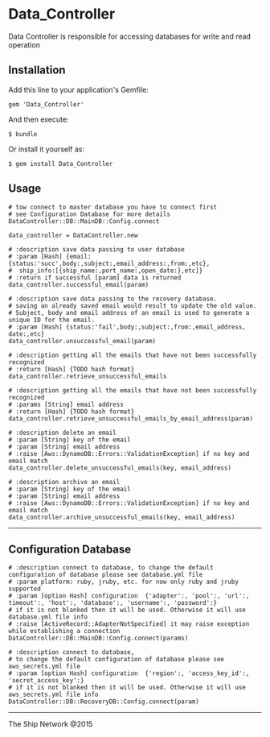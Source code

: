 # Data_Controller

Data Controller is responsible for  accessing databases for write and read operation

## Installation

Add this line to your application's Gemfile:

    gem 'Data_Controller'

And then execute:

    $ bundle 

Or install it yourself as:

    $ gem install Data_Controller

## Usage
    # tow connect to master database you have to connect first
    # see Configuration Database for more details
    DataController::DB::MainDB::Config.connect
     
    data_controller = DataController.new
    
    # :description save data passing to user database
    # :param [Hash] {email:{status:'succ',body:,subject:,email_address:,from:,etc}, 
    #  ship_info:[{ship_name:,port_name:,open_date:},etc]}
    # :return if successful [param] data is returned
    data_controller.successful_email(param)
    
    # :description save data passing to the recovery database.
    # saving an already saved email would result to update the old value.
    # Subject, body and email address of an email is used to generate a unique ID for the email.
    # :param [Hash] {status:'fail',body:,subject:,from:,email_address, date:,etc}        
    data_controller.unsuccessful_email(param)
    
    # :description getting all the emails that have not been successfully recognized
    # :return [Hash] {TODO hash format}
    data_controller.retrieve_unsuccessful_emails

    # :description getting all the emails that have not been successfully recognized
    # :params [String] email address
    # :return [Hash] {TODO hash format}
    data_controller.retrieve_unsuccessful_emails_by_email_address(param)
    
    # :description delete an email
    # :param [String] key of the email
    # :param [String] email address
    # :raise [Aws::DynamoDB::Errors::ValidationException] if no key and email match
    data_controller.delete_unsuccessful_emails(key, email_address)
    
    # :description archive an email
    # :param [String] key of the email
    # :param [String] email address
    # :raise [Aws::DynamoDB::Errors::ValidationException] if no key and email match
    data_controller.archive_unsuccessful_emails(key, email_address)
     
    
---
## Configuration Database
    
    # :description connect to database, to change the default configuration of database please see database.yml file
    # :param platform: ruby, jruby, etc. for now only ruby and jruby supported
    # :param [option Hash] configuration  {'adapter':, 'pool':, 'url':, timeout':, 'host':, 'database':, 'username':, 'password':}
    # if it is not blanked then it will be used. Otherwise it will use database.yml file info
    # :raise [ActiveRecord::AdapterNotSpecified] it may raise exception while establishing a connection
    DataController::DB::MainDB::Config.connect(params) 

    # :description connect to database,
    # to change the default configuration of database please see aws_secrets.yml file
    # :param [option Hash] configuration  {'region':, 'access_key_id':, 'secret_access_key':}
    # if it is not blanked then it will be used. Otherwise it will use aws_secrets.yml file info
    DataController::DB::RecoveryDB::Config.connect(param)
---
The Ship Network @2015
